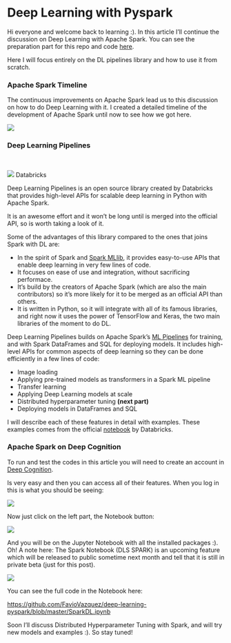 # Deep Learning with Pyspark

Hi everyone and welcome back to learning :). In this article I’ll continue the
discussion on Deep Learning with Apache Spark. You can see the preparation part for this repo and code 
[here](https://towardsdatascience.com/deep-learning-with-apache-spark-part-1-6d397c16abd).

Here I will focus entirely on the DL pipelines library and how to use it
from scratch. 

### Apache Spark Timeline

The continuous improvements on Apache Spark lead us to this discussion on how to
do Deep Learning with it. I created a detailed timeline of the development of
Apache Spark until now to see how we got here.

![](https://cdn-images-1.medium.com/max/2000/1*dtLoj7pHnbT_rVmv5Y6yFA.png)

### Deep Learning Pipelines

<br> 

![](https://cdn-images-1.medium.com/max/1600/1*6gBbuSw5qH34uI7GF4p97A.png)
<span class="figcaption_hack">Databricks</span>

Deep Learning Pipelines is an open source library created by Databricks that
provides high-level APIs for scalable deep learning in Python with Apache Spark.

It is an awesome effort and it won’t be long until is merged into the official
API, so is worth taking a look of it.

Some of the advantages of this library compared to the ones that joins Spark
with DL are:

* In the spirit of Spark and [Spark MLlib](https://spark.apache.org/mllib/), it
provides easy-to-use APIs that enable deep learning in very few lines of code.
* It focuses on ease of use and integration, without sacrificing performace.
* It’s build by the creators of Apache Spark (which are also the main
contributors) so it’s more likely for it to be merged as an official API than
others.
* It is written in Python, so it will integrate with all of its famous libraries,
and right now it uses the power of TensorFlow and Keras, the two main libraries
of the moment to do DL.

Deep Learning Pipelines builds on Apache Spark’s [ML
Pipelines](https://spark.apache.org/docs/latest/ml-pipeline.html) for training,
and with Spark DataFrames and SQL for deploying models. It includes high-level
APIs for common aspects of deep learning so they can be done efficiently in a
few lines of code:

* Image loading
* Applying pre-trained models as transformers in a Spark ML pipeline
* Transfer learning
* Applying Deep Learning models at scale
* Distributed hyperparameter tuning **(next part)**
* Deploying models in DataFrames and SQL

I will describe each of these features in detail with examples. These examples
comes from the official
[notebook](https://databricks-prod-cloudfront.cloud.databricks.com/public/4027ec902e239c93eaaa8714f173bcfc/5669198905533692/3647723071348946/3983381308530741/latest.html)
by Databricks.

### Apache Spark on Deep Cognition

To run and test the codes in this article you will need to create an account in
[Deep Cognition](http://deepcognition.ai/register/). 

Is very easy and then you can access all of their features. When you log in this
is what you should be seeing:

![](https://cdn-images-1.medium.com/max/2000/1*8ijqj85Tjscv9xpXjHfEFA.png)

Now just click on the left part, the Notebook button:

![](https://cdn-images-1.medium.com/max/1600/1*mnMlcYuO2U-KzRvYSuj-Cw.png)

And you will be on the Jupyter Notebook with all the installed packages :). Oh!
A note here: The Spark Notebook (DLS SPARK) is an upcoming feature which will be
released to public sometime next month and tell that it is still in private beta
(just for this post).

![](https://cdn-images-1.medium.com/max/1600/1*cbQSGKgPDBNoBfGdDJqESg.png)

You can see the full code in the Notebook here:

https://github.com/FavioVazquez/deep-learning-pyspark/blob/master/SparkDL.ipynb

Soon I’ll discuss Distributed Hyperparameter Tuning with Spark, and
will try new models and examples :). So stay tuned!
